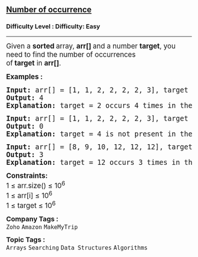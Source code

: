 <h2><a href="https://www.geeksforgeeks.org/problems/number-of-occurrence2259/1?page=1&category=Arrays&company=Amazon&difficulty=Easy&sortBy=submissions">Number of occurrence</a></h2><h3>Difficulty Level : Difficulty: Easy</h3><hr><div class="problems_problem_content__Xm_eO"><p><span style="font-size: 14pt;">Given a&nbsp;<strong>sorted&nbsp;</strong>array, <strong>arr[] </strong>and a number&nbsp;<strong>target</strong>, you need to find the number of occurrences of<strong>&nbsp;target</strong>&nbsp;in&nbsp;<strong>arr[]</strong>.&nbsp;</span></p>
<p><span style="font-size: 14pt;"><strong>Examples :</strong></span></p>
<pre><span style="font-size: 14pt;"><strong>Input: </strong>arr[] = [1, 1, 2, 2, 2, 2, 3], target = 2
<strong>Output:</strong> 4
<strong>Explanation:</strong> target = 2 occurs 4 times in the given array so the output is 4.</span></pre>
<pre><span style="font-size: 14pt;"><strong>Input:</strong> arr[] = [1, 1, 2, 2, 2, 2, 3], target = 4
<strong>Output:</strong> 0
<strong>Explanation:</strong> target = 4 is not present in the given array so the output is 0.<br></span></pre>
<pre><span style="font-size: 14pt;"><strong>Input:</strong> arr[] = [8, 9, 10, 12, 12, 12], target = 12
<strong>Output:</strong> 3
<strong>Explanation:</strong> target = 12 occurs 3 times in the given array so the output is 3.</span></pre>
<p><span style="font-size: 14pt;"><strong>Constraints:</strong><br>1 ≤ arr.size() ≤ 10<sup>6</sup><br>1 ≤ arr[i] ≤ 10<sup>6</sup><br>1 ≤ target ≤ 10<sup>6</sup></span></p></div><p><span style=font-size:18px><strong>Company Tags : </strong><br><code>Zoho</code>&nbsp;<code>Amazon</code>&nbsp;<code>MakeMyTrip</code>&nbsp;<br><p><span style=font-size:18px><strong>Topic Tags : </strong><br><code>Arrays</code>&nbsp;<code>Searching</code>&nbsp;<code>Data Structures</code>&nbsp;<code>Algorithms</code>&nbsp;